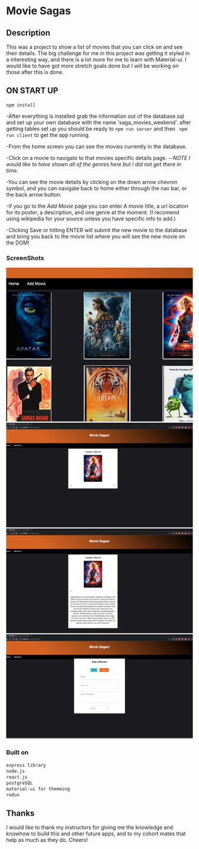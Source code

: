 # Movie Sagas


## Description

This was a project to show a list of movies that you can click on and see their details.  The big challenge for me in this project was getting it styled in a interesting way, and there is a lot more for me to learn with Material-ui.  I would like to have got more stretch goals done but I will be working on those after this is done.

## ON START UP

```
npm install
```
-After everything is installed grab the information out of the database.sql and set up your own database with the name 'saga_movies_weekend'.
after getting tables set up you should be ready to ```npm run server``` and then ``` npm run client``` to get the app running.

-From the home screen you can see the movies currently in the database.

-Click on a movie to navigate to that movies specific details page.  --*NOTE I would like to have shown all of the genres here but I did not get there in time.*

-You can see the movie details by clicking on the down arrow chevron symbol, and you can navigate back to home either through the nav bar, or the back arrow button.

-If you go to the *Add Movie* page you can enter A movie title, a url location for its poster, a description, and one genre at the moment. (I recomend using wikipedia for your source unless you have specific info to add.)

-Clicking Save or hitting ENTER will submit the new movie to the database and bring you back to the movie list where you will see the new movie on the DOM!

### ScreenShots
![Home View](wireframes/Home.png)
![Details Page View](wireframes/Details1.png)
![Details Expanded View](wireframes/details2.png)
![Add Movie View](wireframes/AddMovie.png)

### Built on 
```
express library
node.js
react.js
postgreSQL
material-ui for themeing
redux
```

## Thanks
I would like to thank my instructors for giving me the knowledge and knowhow to build this and other future apps, and to my cohort mates that help as much as they do. Cheers!